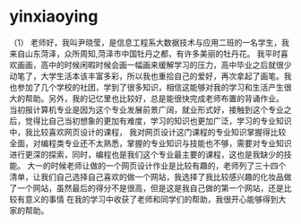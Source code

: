 # yinxiaoying
（1）
  老师好，我叫尹晓莹，是信息工程系大数据技术与应用二班的一名学生，我来自山东菏泽，众所周知,菏泽市中国牡丹之都，有许多美丽的牡丹花。
  我平时喜欢画画，高中的时候闲暇时候会画一幅画来缓解学习的压力，高中毕业之后就很少动笔了，大学生活本该丰富多彩，所以我也重拾自己的爱好，再次拿起了画笔。我也参加了几个学校的社团，学到了很多知识，相信这能够对我的学习和生活产生很大的帮助。另外，我的记忆里也比较好，总是能很快完成老师布置的背诵作业。
  当初报计算机专业是因为这个专业发展前景广阔，就业形式好，接触到这个专业之后，觉得比自己当初想象的更加有难度，学习的知识也更加广泛，学习的专业知识中，我比较喜欢网页设计的课程，
我对网页设计这门课程的专业知识掌握得比较全面，对编程类专业还不太熟悉，掌握的专业知识与技能也不够，需要对专业知识进行更深的探索，同时，编程也是我们这个专业最主要的课程，这也是我缺少的技能。
  大一的时候老师让做的一个网页设计作业是比较有趣的，老师列了三十四个清单，让我们自己选择自己喜欢的做一个网站，我选择了我比较感兴趣的化妆品做了一个网站，虽然最后的得分不是很高，但是这是我自己做的第一个网站，还是比较有意义的事情
 在我的学习中收获了老师和同学们的帮助，我很开心能够得到大家的帮助。
